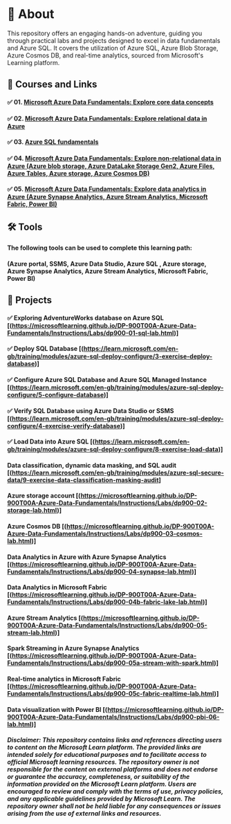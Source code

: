 # 📄 About
This repository offers an engaging hands-on adventure, guiding you through practical labs and projects designed to excel in data fundamentals and Azure SQL. It covers the utilization of Azure SQL, Azure Blob Storage, Azure Cosmos DB, and real-time analytics, sourced from Microsoft's Learning platform.

## 📑 Courses and Links
#### ✅ 01. [Microsoft Azure Data Fundamentals: Explore core data concepts](https://learn.microsoft.com/en-gb/training/paths/azure-data-fundamentals-explore-core-data-concepts/)
#### ✅ 02. [Microsoft Azure Data Fundamentals: Explore relational data in Azure](https://learn.microsoft.com/en-gb/training/paths/azure-data-fundamentals-explore-relational-data/)
#### ✅ 03. [Azure SQL fundamentals](https://learn.microsoft.com/en-gb/training/paths/azure-sql-fundamentals/)
#### ✅ 04. [Microsoft Azure Data Fundamentals: Explore non-relational data in Azure (Azure blob storage, Azure DataLake Storage Gen2, Azure Files, Azure Tables, Azure storage, Azure Cosmos DB)](https://learn.microsoft.com/en-gb/training/paths/azure-data-fundamentals-explore-non-relational-data/)
#### ✅ 05. [Microsoft Azure Data Fundamentals: Explore data analytics in Azure (Azure Synapse Analytics, Azure Stream Analytics, Microsoft Fabric, Power BI)](https://learn.microsoft.com/en-gb/training/paths/azure-data-fundamentals-explore-data-warehouse-analytics/)

## 🛠️ Tools
#### The following tools can be used to complete this learning path:
#### (Azure portal, SSMS, Azure Data Studio, Azure SQL , Azure storage,  Azure Synapse Analytics, Azure Stream Analytics, Microsoft Fabric, Power BI)
       
## 📂 Projects
#### ✅ Exploring AdventureWorks database on Azure SQL [(https://microsoftlearning.github.io/DP-900T00A-Azure-Data-Fundamentals/Instructions/Labs/dp900-01-sql-lab.html)]
#### ✅ Deploy SQL Database [(https://learn.microsoft.com/en-gb/training/modules/azure-sql-deploy-configure/3-exercise-deploy-database)]
#### ✅ Configure Azure SQL Database and Azure SQL Managed Instance [(https://learn.microsoft.com/en-gb/training/modules/azure-sql-deploy-configure/5-configure-database)]
#### ✅ Verify SQL Database using Azure Data Studio or SSMS [(https://learn.microsoft.com/en-gb/training/modules/azure-sql-deploy-configure/4-exercise-verify-database)]
#### ✅ Load Data into Azure SQL [(https://learn.microsoft.com/en-gb/training/modules/azure-sql-deploy-configure/8-exercise-load-data)]
#### Data classification, dynamic data masking, and SQL audit [(https://learn.microsoft.com/en-gb/training/modules/azure-sql-secure-data/9-exercise-data-classification-masking-audit]
#### Azure storage account [(https://microsoftlearning.github.io/DP-900T00A-Azure-Data-Fundamentals/Instructions/Labs/dp900-02-storage-lab.html)]
#### Azure Cosmos DB [(https://microsoftlearning.github.io/DP-900T00A-Azure-Data-Fundamentals/Instructions/Labs/dp900-03-cosmos-lab.html)]
#### Data Analytics in Azure with Azure Synapse Analytics [(https://microsoftlearning.github.io/DP-900T00A-Azure-Data-Fundamentals/Instructions/Labs/dp900-04-synapse-lab.html)]
#### Data Analytics in Microsoft Fabric [(https://microsoftlearning.github.io/DP-900T00A-Azure-Data-Fundamentals/Instructions/Labs/dp900-04b-fabric-lake-lab.html)]
#### Azure Stream Analytics [(https://microsoftlearning.github.io/DP-900T00A-Azure-Data-Fundamentals/Instructions/Labs/dp900-05-stream-lab.html)]
#### Spark Streaming in Azure Synapse Analytics [(https://microsoftlearning.github.io/DP-900T00A-Azure-Data-Fundamentals/Instructions/Labs/dp900-05a-stream-with-spark.html)]
#### Real-time analytics in Microsoft Fabric [(https://microsoftlearning.github.io/DP-900T00A-Azure-Data-Fundamentals/Instructions/Labs/dp900-05c-fabric-realtime-lab.html)]
#### Data visualization with Power BI [(https://microsoftlearning.github.io/DP-900T00A-Azure-Data-Fundamentals/Instructions/Labs/dp900-pbi-06-lab.html)]



##### Disclaimer: This repository contains links and references directing users to content on the Microsoft Learn platform. The provided links are intended solely for educational purposes and to facilitate access to official Microsoft learning resources. The repository owner is not responsible for the content on external platforms and does not endorse or guarantee the accuracy, completeness, or suitability of the information provided on the Microsoft Learn platform. Users are encouraged to review and comply with the terms of use, privacy policies, and any applicable guidelines provided by Microsoft Learn. The repository owner shall not be held liable for any consequences or issues arising from the use of external links and resources.
